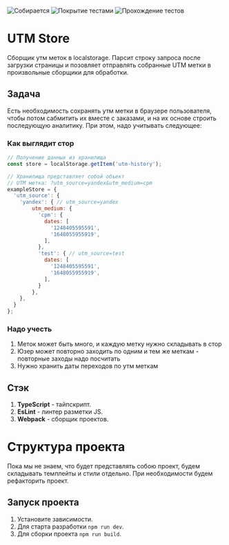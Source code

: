 ![Собирается](https://img.shields.io/badge/Сборка-Успешно-brightgreen?style=plastic&logo=netlify)
![Покрытие тестами](https://img.shields.io/badge/Покрытие%20тестами-100%20процетов-yellow?style=plastic&logo=mocha)
![Прохождение тестов](https://img.shields.io/badge/Прохождение%20тестов-1/1-brightgreen?style=plastic&logo=mocha)

# UTM Store
Сборщик утм меток в localstorage. Парсит строку запроса после загрузки страницы и позовляет отправлять собранные UTM 
метки в произвольные сборщики для обработки.

## Задача
Есть необходимость сохранять утм метки в браузере пользователя, чтобы потом сабмитить их вместе с заказами, и на их
основе строить последующую аналитику. При этом, надо учитывать следующее:

### Как выглядит стор
```js
// Получение данных из хранилища
const store = localStorage.getItem('utm-history');

// Хранилища представляет собой объект
// UTM метка: ?utm_source=yandex&utm_medium=cpm
exampleStore = {
  'utm_source': {
    'yandex': { // utm_source=yandex
        utm_medium: {
          'cpm': {
            dates: [
              '1248405595591',
              '1648055955919',
            ],
          },
          'test': { // utm_source=test
            dates: [
              '1248405595591',
              '1648055955919',
            ],
          }
        },
    },
  }
};
```

### Надо учесть
1) Меток может быть много, и каждую метку нужно складывать в стор
2) Юзер может повторно заходить по одним и тем же меткам - повторные заходы надо посчитать
3) Нужно хранить даты переходов по утм меткам

## Стэк
1) **TypeScript** - тайпскрипт.
2) **EsLint** - линтер разметки JS.
3) **Webpack** - сборщик проектов.

# Структура проекта
Пока мы не знаем, что будет представлять собою проект, будем складывать темплейты и стили отдельно. При необходимости будем 
рефакторить проект.

## Запуск проекта
1) Установите зависимости.
2) Для старта разработки `npm run dev`.
3) Для сборки проекта `npm run build`.
